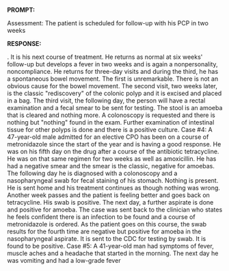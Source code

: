 **PROMPT:**

Assessment: The patient is scheduled for follow-up with his PCP in two weeks

**RESPONSE:**

 . It is his next course of treatment. He returns as normal at six weeks' follow-up but develops a fever in two weeks and is again a nonpersonality, noncompliance. He returns for three-day visits and during the third, he has a spontaneous bowel movement. The first is unremarkable. There is not an obvious cause for the bowel movement. The second visit, two weeks later, is the classic "rediscovery" of the colonic polyp and it is excised and placed in a bag. The third visit, the following day, the person will have a rectal examination and a fecal smear to be sent for testing. The stool is an amoeba that is cleared and nothing more. A colonoscopy is requested and there is nothing but "nothing" found in the exam. Further examination of intestinal tissue for other polyps is done and there is a positive culture.  Case #4:  A 47-year-old male admitted for an elective CPO has been on a course of metronidazole since the start of the year and is having a good response. He was on his fifth day on the drug after a course of the antibiotic tetracycline. He was on that same regimen for two weeks as well as amoxicillin. He has had a negative smear and the smear is the classic, negative for amoebas.  The following day he is diagnosed with a colonoscopy and a nasopharyngeal swab for fecal staining of his stomach. Nothing is present. He is sent home and his treatment continues as though nothing was wrong. Another week passes and the patient is feeling better and goes back on tetracycline. His swab is positive. The next day, a further aspirate is done and positive for amoeba. The case was sent back to the clinician who states he feels confident there is an infection to be found and a course of metronidazole is ordered. As the patient goes on this course, the swab results for the fourth time are negative but positive for amoeba in the nasopharyngeal aspirate. It is sent to the CDC for testing by swab. It is found to be positive.  Case #5:  A 41-year-old man had symptoms of fever, muscle aches and a headache that started in the morning. The next day he was vomiting and had a low-grade fever